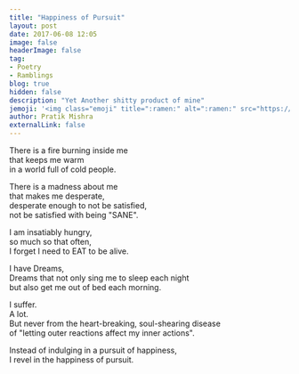 ```yaml
---
title: "Happiness of Pursuit"
layout: post
date: 2017-06-08 12:05
image: false
headerImage: false
tag: 
- Poetry
- Ramblings
blog: true
hidden: false
description: "Yet Another shitty product of mine"
jemoji: '<img class="emoji" title=":ramen:" alt=":ramen:" src="https://assets.github.com/images/icons/emoji/unicode/1f35c.png" height="20" width="20" align="absmiddle">'
author: Pratik Mishra
externalLink: false
---
```


There is a fire burning inside me  
that keeps me warm  
in a world full of cold people.  

There is a madness about me  
that makes me desperate,  
desperate enough to not be satisfied,  
not be satisfied with being "SANE".  

I am insatiably hungry,  
so much so that often,  
I forget I need to EAT to be alive.  

I have Dreams,  
Dreams that not only sing me to sleep each night  
but also get me out of bed each morning.  

I suffer.  
A lot.  
But never from the heart-breaking, soul-shearing disease  
of "letting outer reactions affect my inner actions".  

Instead of indulging in a pursuit of happiness,  
I revel in the happiness of pursuit.  
